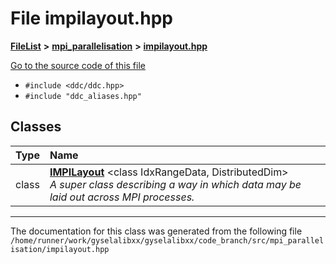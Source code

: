 

# File impilayout.hpp



[**FileList**](files.md) **>** [**mpi\_parallelisation**](dir_a35b8fd75f8fad0c2619b083ab571e51.md) **>** [**impilayout.hpp**](impilayout_8hpp.md)

[Go to the source code of this file](impilayout_8hpp_source.md)



* `#include <ddc/ddc.hpp>`
* `#include "ddc_aliases.hpp"`















## Classes

| Type | Name |
| ---: | :--- |
| class | [**IMPILayout**](classIMPILayout.md) &lt;class IdxRangeData, DistributedDim&gt;<br>_A super class describing a way in which data may be laid out across MPI processes._  |



















































------------------------------
The documentation for this class was generated from the following file `/home/runner/work/gyselalibxx/gyselalibxx/code_branch/src/mpi_parallelisation/impilayout.hpp`

